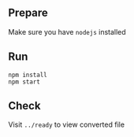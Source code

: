 ## Prepare
Make sure you have `nodejs` installed
## Run
`npm install`\
`npm start`
## Check
Visit `../ready` to view converted file